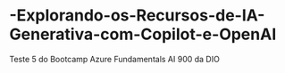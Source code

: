 # -Explorando-os-Recursos-de-IA-Generativa-com-Copilot-e-OpenAI
Teste 5 do Bootcamp Azure Fundamentals AI 900 da DIO

